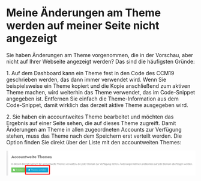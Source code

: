 # Meine Änderungen am Theme werden auf meiner Seite nicht angezeigt

Sie haben Änderungen am Theme vorgenommen, die in der Vorschau, aber nicht auf Ihrer Webseite angezeigt werden? Das sind die häufigsten Gründe:

1\. Auf dem Dashboard kann ein Theme fest in den Code des CCM19 geschrieben werden, das dann immer verwendet wird. Wenn Sie beispielsweise ein Theme kopiert und die Kopie anschließend zum aktiven Theme machen, wird weiterhin das Theme verwendet, das im Code-Snippet angegeben ist. Entfernen Sie einfach die Theme-Information aus dem Code-Snippet, damit wirklich das derzeit aktive Theme ausgegeben wird.

2\. Sie haben ein accountweites Theme bearbeitet und möchten das Ergebnis auf einer Seite sehen, die auf dieses Theme zugreift. Damit Änderungen am Theme in allen zugeordneten Accounts zur Verfügung stehen, muss das Theme nach dem Speichern erst verteilt werden. Die Option finden Sie direkt über der Liste mit den accountweiten Themes:

![accountweitethemesverteilen.png](../../assets/accountweitethemesverteilen.png)
